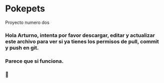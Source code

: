 # Pokepets
Proyecto numero dos

### Hola Arturno, intenta por favor descargar, editar y actualizar este archivo para ver si ya tienes los permisos de pull, commit y push en git.

### Parece que si funciona.

### 👾

